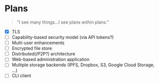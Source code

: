 Plans
=====

> "I see many things...I see plans within plans."

- [x] TLS
- [ ] Capability-based security model (via API tokens?)
- [ ] Multi-user enhancements
- [ ] Encrypted file store
- [ ] Distributed(/P2P?) architecture
- [ ] Web-based administration application
- [ ] Multiple storage backends (IPFS, Dropbox, S3, Google Cloud Storage, ...)
- [ ] CLI client
